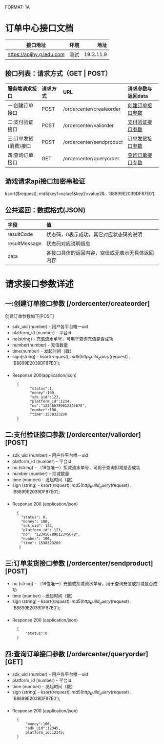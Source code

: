FORMAT: 1A
# 订单中心接口文档
接口地址|环境|地址
--|:--:|--:
https://apijhy.g.ledu.com|测试|19.3.11.9

## 接口列表：请求方式（GET | POST）
服务端请求接口|请求方式|URL|请求参数与返回data
:--|:--|:--|:--
一:创建订单接口      |POST|/ordercenter/createorder|[创建订单接口参数](#createorder)
二:支付验证接口      |POST|/ordercenter/valiorder  |[支付验证接口参数](#valiorder)
三:订单发货(消费)接口|POST|/ordercenter/sendproduct |[订单发货接口参数](#sendproduct)
四:查询订单接口       |GET |/ordercenter/queryorder |[查询订单接口参数](#queryorder)

## 游戏请求api接口加密串验证
ksort($request); md5(key1=value1&key2=value2& . ‘B8899E2039DF87E0’)

## 公共返回：数据格式(JSON)
字段|值
:--|:--
resultCode|状态码，0表示成功，其它对应状态码的说明
resultMessage|状态码对应说明信息
data|各接口具体的返回内容，空值或无表示无具体返回内容


# 请求接口参数详述

## 一:<span id="createorder">创建订单接口参数</span> [/ordercenter/createorder]

创建订单参数如下[POST]

+ sdk_uid (number) - 用户各平台唯一uid
+ platform_id (number) - 平台id
+ no(string) - 充值流水单号，可用于查询充值是否成功
+ number(number) - 充值数量
+ time(number) - 发起时间（戳）
+ sign(string) - ksort($request); md5(http_build_query($request) . 'B8899E2039DF87E0');

### 

+ Response 200(application/json)

        {
              "status":1,
              "money":100,
              "sdk_uid":123,
              "platform_id":1234,
              "no":"123456789012345678",
              "number":100,
              "time":1538323200
        }

## 二:<span id="valiorder">支付验证接口参数</span> [/ordercenter/valiorder][POST]

+ sdk_uid (number) - 用户各平台唯一uid
+ platform_id (number) - 平台id
+ no (string) - （18位唯一）扣减流水单号，可用于查询扣减是否成功
+ number (number) - 扣减数量
+ time (number) - 发起时间（戳）
+ sign (string) - ksort($request); md5(http_build_query($request) . ‘B8899E2039DF87E0’);

### 

+ Response 200 (application/json)

        {
          "status": 0,
          "money": 100,
          "sdk_uid": 123,
          "platform_id": 123,
          "no": "123456789012345678",
          "number": 100,
          "time": 1538323200
         }

## 三:<span id="sendproduct">订单发货接口参数</span> [/ordercenter/sendproduct][POST]

+ no (string) - （18位唯一）充值或扣减流水单号，用于查询充值或扣减是否成功
+ time (number) - 发起时间（戳）
+ sign (string) - ksort($request); md5(http_build_query($request) . 'B8899E2039DF87E0');


### 

+ Response 200 (application/json)

        {
            "status":0
        }

## 四:<span id="queryorder">查询订单接口参数</span> [/ordercenter/queryorder][GET]

+ sdk_uid (number) - 用户各平台唯一uid
+ platform_id (number) - 平台id
+ time (number) - 发起时间（戳）
+ sign (string) - ksort($request); md5(http_build_query($request) . 'B8899E2039DF87E0');

### 

+ Response 200 (application/json)

        {
            "money":100,
            "sdk_uid":12345,
            platform_id:12345;
        }

